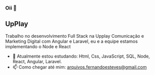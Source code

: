 ### Oii 👋


## UpPlay
Trabalho no desenvolvimento Full Stack na Upplay Comunicação e Marketing Digital com Angular e Laravel, eu e a equipe estamos implementando o Node e React
- 🌱 Atualmente estou estudando: Html, Css, JavaScript, SQL, Node, React, Angular, Laravel.
- 📫 Como chegar até mim: arquivos.fernandoesteves@gmail.com

    
    
